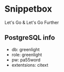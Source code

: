 # Snippetbox

Let's Go & Let's Go Further

## PostgreSQL info

* db: greenlight
* role: greenlight
* pw: pa55word
* extentsions: citext

